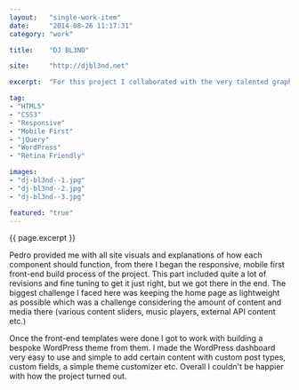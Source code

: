 ```yaml
---
layout:   "single-work-item"
date:     "2014-08-26 11:17:31"
category: "work"

title:    "DJ BL3ND"

site:     "http://djbl3nd.net"

excerpt:  "For this project I collaborated with the very talented graphic designer [Pedro Marques](http://aysedesignz.com) to build the home of [DJ BL3ND](http://facebook.com/djbl3nd)'s WordPress powered web presence."

tag:
- "HTML5"
- "CSS3"
- "Responsive"
- "Mobile First"
- "jQuery"
- "WordPress"
- "Retina Friendly"

images:
- "dj-bl3nd--1.jpg"
- "dj-bl3nd--2.jpg"
- "dj-bl3nd--3.jpg"

featured: "true"
---
```


{{ page.excerpt }}

Pedro provided me with all site visuals and explanations of how each component should function, from there I began the responsive, mobile first front-end build process of the project. This part included quite a lot of revisions and fine tuning to get it just right, but we got there in the end. The biggest challenge I faced here was keeping the home page as lightweight as possible which was a challenge considering the amount of content and media there (various content sliders, music players, external API content etc.)

Once the front-end templates were done I got to work with building a bespoke WordPress theme from them. I made the WordPress dashboard very easy to use and simple to add certain content with custom post types, custom fields, a simple theme customizer etc. Overall I couldn't be happier with how the project turned out.